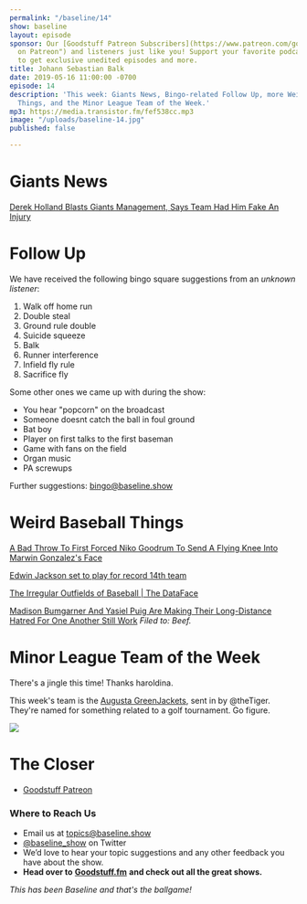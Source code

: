 ```yaml
---
permalink: "/baseline/14"
show: baseline
layout: episode
sponsor: Our [Goodstuff Patreon Subscribers](https://www.patreon.com/goodstuff "Goodstuff
  on Patreon") and listeners just like you! Support your favorite podcasts directly
  to get exclusive unedited episodes and more.
title: Johann Sebastian Balk
date: 2019-05-16 11:00:00 -0700
episode: 14
description: 'This week: Giants News, Bingo-related Follow Up, more Weird Baseball
  Things, and the Minor League Team of the Week.'
mp3: https://media.transistor.fm/fef538cc.mp3
image: "/uploads/baseline-14.jpg"
published: false

---
```

# Giants News

[Derek Holland Blasts Giants Management, Says Team Had Him Fake An Injury](https://deadspin.com/derek-holland-blasts-giants-management-says-team-had-h-1834704011)

# Follow Up

We have received the following bingo square suggestions from an _unknown listener_:

1. Walk off home run
2. Double steal
3. Ground rule double
4. Suicide squeeze
5. Balk
6. Runner interference
7. Infield fly rule
8. Sacrifice fly

Some other ones we came up with during the show:

* You hear "popcorn" on the broadcast
* Someone doesnt catch the ball in foul ground
* Bat boy
* Player on first talks to the first baseman
* Game with fans on the field
* Organ music
* PA screwups

Further suggestions: bingo@baseline.show

# Weird Baseball Things

[A Bad Throw To First Forced Niko Goodrum To Send A Flying Knee Into Marwin Gonzalez's Face](https://deadspin.com/a-bad-throw-to-first-forced-niko-goodrum-to-send-a-flyi-1834692340)

[Edwin Jackson set to play for record 14th team](http://www.espn.com/mlb/story/_/id/26724521/edwin-jackson-set-play-record-14th-team)

[The Irregular Outfields of Baseball | The DataFace](http://thedataface.com/2019/04/sports/baseballs-irregular-outfields)

[Madison Bumgarner And Yasiel Puig Are Making Their Long-Distance Hatred For One Another Still Work](https://deadspin.com/madison-bumgarner-and-yasiel-puig-are-making-their-long-1834707101) _Filed to: Beef._

# Minor League Team of the Week

There's a jingle this time! Thanks haroldina.

This week's team is the [Augusta GreenJackets](https://en.wikipedia.org/wiki/Augusta_GreenJackets), sent in by @theTiger. They're named for something related to a golf tournament. Go figure.

![](https://upload.wikimedia.org/wikipedia/en/e/ea/GreenJackets.PNG)

# **The Closer**

* [Goodstuff Patreon](https://patreon.com/goodstuff)

### **Where to Reach Us**

* Email us at topics@baseline.show
* [@baseline_show](https://twitter.com/baseline_show) on Twitter
* We’d love to hear your topic suggestions and any other feedback you have about the show.
* **Head over to** [**Goodstuff.fm**](http://goodstuff.fm/) **and check out all the great shows.**

_This has been Baseline and that's the ballgame!_
